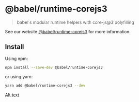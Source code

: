 # @babel/runtime-corejs3

> babel's modular runtime helpers with core-js@3 polyfilling

See our website [@babel/runtime-corejs3](https://babeljs.io/docs/en/babel-runtime-corejs3) for more information.

## Install

Using npm:

```sh
npm install --save-dev @babel/runtime-corejs3
```

or using yarn:

```sh
yarn add @babel/runtime-corejs3 --dev
```
[Alt text](src/assets/images/loginPage.png?raw=true "image login")